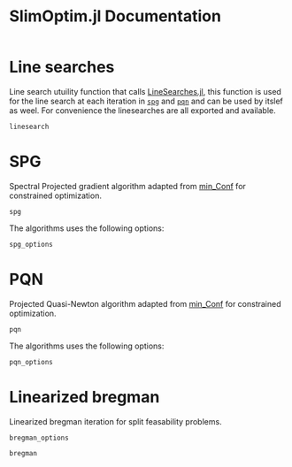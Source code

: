 # SlimOptim.jl Documentation

```@contents
```

# Line searches

Line search utuility function that calls [LineSearches.jl](https://github.com/JuliaNLSolvers/LineSearches.jl), this function is used for the line search at each iteration in [`spg`](@ref) and [`pqn`](@ref) and can be used by itslef as weel. For convenience the linesearches are all exported and available.

```@docs
linesearch
```

# SPG

Spectral Projected gradient algorithm adapted from [min_Conf](https://www.cs.ubc.ca/~schmidtm/Software/minConf.html) for constrained optimization.

```@docs
spg
```

The algorithms uses the following options:

```@docs
spg_options
```


# PQN

Projected Quasi-Newton algorithm adapted from [min_Conf](https://www.cs.ubc.ca/~schmidtm/Software/minConf.html) for constrained optimization.

```@docs
pqn
```

The algorithms uses the following options:

```@docs
pqn_options
```

# Linearized bregman

Linearized bregman iteration for split feasability problems.

```@docs
bregman_options
```

```@docs
bregman
```